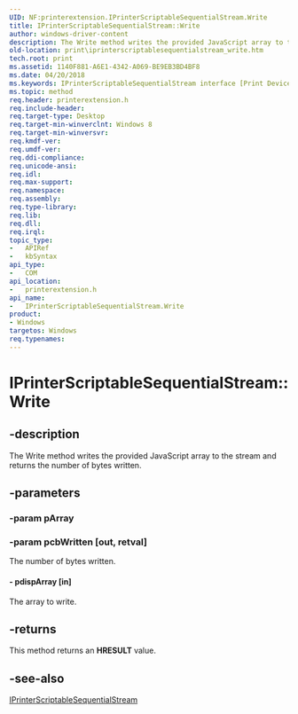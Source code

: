 ```yaml
---
UID: NF:printerextension.IPrinterScriptableSequentialStream.Write
title: IPrinterScriptableSequentialStream::Write
author: windows-driver-content
description: The Write method writes the provided JavaScript array to the stream and returns the number of bytes written.
old-location: print\iprinterscriptablesequentialstream_write.htm
tech.root: print
ms.assetid: 1140F881-A6E1-4342-A069-BE9EB3BD4BF8
ms.date: 04/20/2018
ms.keywords: IPrinterScriptableSequentialStream interface [Print Devices],Write method, IPrinterScriptableSequentialStream.Write, IPrinterScriptableSequentialStream::Write, Write, Write method [Print Devices], Write method [Print Devices],IPrinterScriptableSequentialStream interface, print.iprinterscriptablesequentialstream_write, printerextension/IPrinterScriptableSequentialStream::Write
ms.topic: method
req.header: printerextension.h
req.include-header: 
req.target-type: Desktop
req.target-min-winverclnt: Windows 8
req.target-min-winversvr: 
req.kmdf-ver: 
req.umdf-ver: 
req.ddi-compliance: 
req.unicode-ansi: 
req.idl: 
req.max-support: 
req.namespace: 
req.assembly: 
req.type-library: 
req.lib: 
req.dll: 
req.irql: 
topic_type:
-	APIRef
-	kbSyntax
api_type:
-	COM
api_location:
-	printerextension.h
api_name:
-	IPrinterScriptableSequentialStream.Write
product:
- Windows
targetos: Windows
req.typenames: 
---
```


# IPrinterScriptableSequentialStream::Write


## -description


The Write method writes the provided JavaScript array to the stream and returns the number of bytes written.


## -parameters




### -param pArray




### -param pcbWritten [out, retval]

The number of bytes written.


#### - pdispArray [in]

The array to write.


## -returns



This method returns an <b>HRESULT</b> value.




## -see-also




<a href="https://msdn.microsoft.com/85DF7DCB-7AB1-4A46-AD70-6D47D9F98079">IPrinterScriptableSequentialStream</a>
 

 

